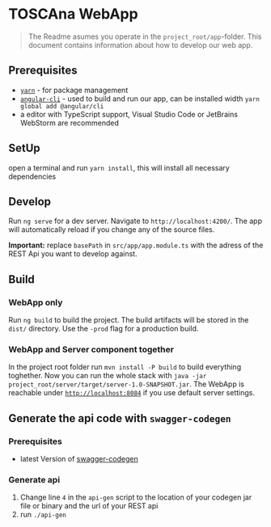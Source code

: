 # TOSCAna WebApp
> The Readme asumes you operate in the `project_root/app`-folder.
This document contains information about how to develop our web app.

## Prerequisites

- [`yarn`](https://yarnpkg.com) - for package management
- [`angular-cli`](https://cli.angular.io/) - used to build and run our app,  can be installed width `yarn global add @angular/cli`
- a editor with TypeScript support, Visual Studio Code or JetBrains WebStorm are recommended

## SetUp

open a terminal and run `yarn install`, this will install all necessary dependencies

## Develop

Run `ng serve` for a dev server. Navigate to `http://localhost:4200/`. The app will automatically reload if you change any of the source files.

**Important:** replace `basePath` in  `src/app/app.module.ts` with the adress of the REST Api you want to develop against.

## Build

### WebApp only

Run `ng build` to build the project. The build artifacts will be stored in the `dist/` directory. Use the `-prod` flag for a production build.

### WebApp and Server component together

In the project root folder run `mvn install -P build` to build everything toghether. Now you can run the whole stack with `java -jar project_root/server/target/server-1.0-SNAPSHOT.jar`.  The WebApp is reachable under [`http://localhost:8084`](http://localhost:8084) if you use default server settings.

## Generate the api code with `swagger-codegen`

### Prerequisites

- latest Version of [swagger-codegen](https://github.com/swagger-api/swagger-codegen)

### Generate api

1. Change line `4` in the `api-gen` script to the location of your codegen jar file or binary and the url of your REST api
2. run `./api-gen`
